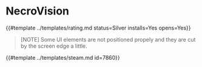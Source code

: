 # NecroVision
<!-- script:Aliases [] -->

{{#template ../templates/rating.md status=Silver installs=Yes opens=Yes}}

> [NOTE]
> Some UI elements are not positioned propely and they are cut by the screen edge a little.

{{#template ../templates/steam.md id=7860}}
